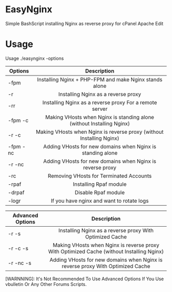 # EasyNginx 

Simple BashScript installing Nginx as reverse proxy for cPanel Apache Edit

# Usage 

Usage  ./easynginx -options


 |Options     |         Description|
 | ------------- |:-------------:|
 | -fpm | Installing Nginx + PHP-FPM and make Nginx stands alone | 
 | -r | Installing Nginx as a reverse proxy | 
 | -rr  | Installing Nginx as a reverse proxy For a remote server
  | -fpm -c  | Making VHosts when Nginx is standing alone (without Installing Nginx)  | 
 |  -r -c   | Making VHosts when Nginx is reverse proxy  (without Installing Nginx) | 
 |  -fpm -nc | Adding VHosts for new domains when Nginx is standing alone | 
 |  -r -nc |                Adding VHosts for new domains when Nginx is reverse proxy | 
  | -rc   |                 Removing VHosts for Terminated Accounts | 
  | -rpaf       |           Installing Rpaf module | 
 |  -drpaf   |              Disable Rpaf module | 
 |  -logr |                 If you have nginx and want to rotate logs | 

 |  Advanced Options   |    Description  | 
 | ------------- |:-------------:|
 |  -r -s  |                Installing Nginx as a reverse proxy With Optimized Cache | 
  | -r -c -s   |            Making VHosts when Nginx is reverse proxy With Optimized Cache (without Installing Nginx) | 
 |  -r -nc -s        |      Adding VHosts for new domains when Nginx is reverse proxy With Optimized Cache | 

[WARNNING]: It's Not Recommended To Use Advanced Options If You Use vbulletin Or Any Other Forums Scripts.
